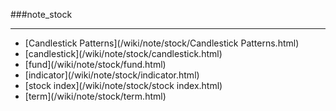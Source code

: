###note_stock

------

<div id=archive_catalogy>
<ul>
<li>[Candlestick Patterns](/wiki/note/stock/Candlestick Patterns.html)</li> 
<li>[candlestick](/wiki/note/stock/candlestick.html)</li> 
<li>[fund](/wiki/note/stock/fund.html)</li> 
<li>[indicator](/wiki/note/stock/indicator.html)</li> 
<li>[stock index](/wiki/note/stock/stock index.html)</li> 
<li>[term](/wiki/note/stock/term.html)</li> 
</ul>
</div>
